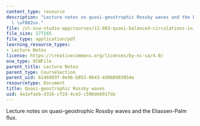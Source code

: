 ```yaml
---
content_type: resource
description: "Lecture notes on quasi-geostrophic Rossby waves and the Eliassen-Palm\
  \ \uFB02ux."
file: /ol-ocw-studio-app/courses/12-803-quasi-balanced-circulations-in-oceans-and-atmospheres-fall-2009/4a1efaebd316cf2d4ce3c596de601fda_MIT12_803F09_lec17.pdf
file_size: 177165
file_type: application/pdf
learning_resource_types:
- Lecture Notes
license: https://creativecommons.org/licenses/by-nc-sa/4.0/
ocw_type: OCWFile
parent_title: Lecture Notes
parent_type: CourseSection
parent_uid: 6146903f-0e96-b853-0643-4d968983054e
resourcetype: Document
title: Quasi-geostrophic Rossby waves
uid: 4a1efaeb-d316-cf2d-4ce3-c596de601fda
---
```

Lecture notes on quasi-geostrophic Rossby waves and the Eliassen-Palm ﬂux.